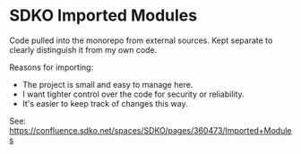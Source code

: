 # SDKO Imported Modules

Code pulled into the monorepo from external sources.
Kept separate to clearly distinguish it from my own code.

Reasons for importing:
- The project is small and easy to manage here.
- I want tighter control over the code for security or reliability.
- It's easier to keep track of changes this way.

See: https://confluence.sdko.net/spaces/SDKO/pages/360473/Imported+Modules
